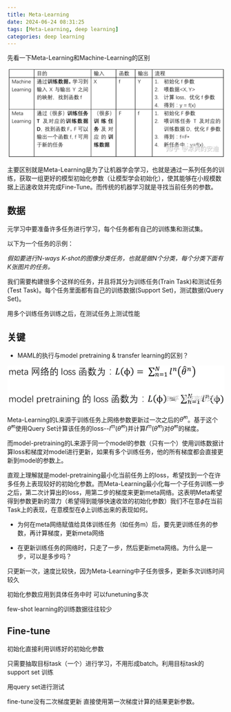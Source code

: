 ```yaml
---
title: Meta-Learning
date: 2024-06-24 08:31:25
tags: [Meta-Learning, deep learning]
categories: deep learning
---
```


先看一下Meta-Learning和Machine-Learning的区别

![img](../images/$%7Bfiilename%7D/v2-23b952fb974edeffa4e28d0065440227_1440w.webp)

主要区别就是Meta-Learning是为了让机器学会学习，也就是通过一系列任务的训练，获取一组更好的模型初始化参数（让模型学会初始化），使其能够在小规模数据上迅速收敛并完成Fine-Tune。而传统的机器学习就是寻找当前任务的参数。

## 数据

元学习中要准备许多任务进行学习，每个任务都有自己的训练集和测试集。

以下为一个任务的示例：

*假如要进行N-ways K-shot的图像分类任务，也就是做N个分类，每个分类下面有K张图片的任务。*

我们需要构建很多个这样的任务，并且将其分为训练任务(Train Task)和测试任务(Test Task)。每个任务里面都有自己的训练数据(Support Set)，测试数据(Query Set)。

用多个训练任务训练之后，在测试任务上测试性能

## 关键

* MAML的执行与model pretraining & transfer learning的区别？

![img](../images/$%7Bfiilename%7D/v2-94e03adc2c481edf670f04da68d94e13_1440w.webp)

Meta-Learning的L来源于训练任务上网络参数更新过一次之后的$\hat{\theta}^m$。基于这个$\hat{\theta}^m$使用Query Set计算该任务的loss--$l^m(\hat{\theta}^m)$并计算$l^m(\hat{\theta}^m)$对$\hat{\theta}^m$的梯度。

而model-pretraining的L来源于同一个model的参数（只有一个）使用训练数据计算loss和梯度对model进行更新，如果有多个训练任务，他的所有梯度都会直接更新到model的参数上。

直观上理解就是model-pretraining最小化当前任务上的loss，希望找到一个在许多任务上表现较好的初始化参数。而Meta-Learning最小化每一个子任务训练一步之后，第二次计算出的loss，用第二步的梯度来更新meta网络。这表明Meta希望得到参数更新的潜力（希望得到能够快速收敛的初始化参数）我们不在意$\phi$在当前Task上的表现，在意模型在$\phi$上训练出来的表现如何。

* 为何在meta网络赋值给具体训练任务（如任务m）后，要先更训练任务的参数，再计算梯度，更新meta网络

* 在更新训练任务的网络时，只走了一步，然后更新meta网络。为什么是一步，可以是多步吗？

只更新一次，速度比较快，因为Meta-Learning中子任务很多，更新多次训练时间较久

初始化参数应用到具体任务中时 可以funetuning多次

few-shot learning的训练数据往往较少

## Fine-tune

初始化直接利用训练好的初始化参数

只需要抽取目标task（一个）进行学习，不用形成batch。利用目标task的support set 训练

用query set进行测试

fine-tune没有二次梯度更新 直接使用第一次梯度计算的结果更新参数。
